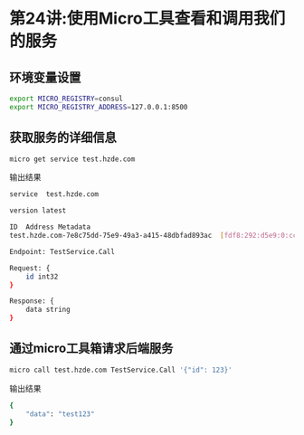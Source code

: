 # 第24讲:使用Micro工具查看和调用我们的服务

## 环境变量设置

```bash
export MICRO_REGISTRY=consul
export MICRO_REGISTRY_ADDRESS=127.0.0.1:8500
```

## 获取服务的详细信息

```bash
micro get service test.hzde.com
```

输出结果

```bash
service  test.hzde.com

version latest

ID	Address	Metadata
test.hzde.com-7e8c75dd-75e9-49a3-a415-48dbfad893ac	[fdf8:292:d5e9:0:ccc:f210:43a8:3f2b]:8000	transport=grpc,broker=eats,protocol=grpc,registry=etcd,server=grpc

Endpoint: TestService.Call

Request: {
	id int32
}

Response: {
	data string
}
```

## 通过micro工具箱请求后端服务

```bash
micro call test.hzde.com TestService.Call '{"id": 123}'
```

输出结果

```bash
{
	"data": "test123"
}
```
